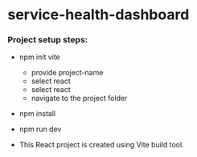 # service-health-dashboard

### Project setup steps:
- npm init vite
  - provide project-name
  - select react
  - select react
  - navigate to the project folder
- npm install
- npm run dev

- This React project is created using Vite build tool. 
